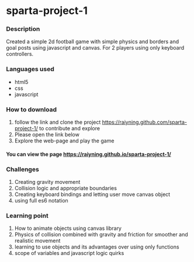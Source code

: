 # sparta-project-1
### Description
Created a simple 2d football game with simple physics and borders and goal posts using javascript and canvas. For 2 players using only keyboard controllers.
 
### Languages used
* html5
* css
* javascript
 
### How to download
1. follow the link and clone the project https://raiyning.github.com/sparta-project-1/
 to contribute and explore
2. Please open the link below  
3. Explore the web-page and play the game
 
#### You can view the page https://raiyning.github.io/sparta-project-1/
 
### Challenges
1. Creating gravity movement 
2. Collision logic and appropriate boundaries 
3. Creating keyboard bindings and letting user move canvas object
4. using full es6 notation 
 
### Learning point
1. How to animate objects using canvas library 
2. Physics of collision combined with gravity and friction for smoother and realistic movement
3. learning to use objects and its advantages over using only functions
4. scope of variables and javascript logic quirks 
